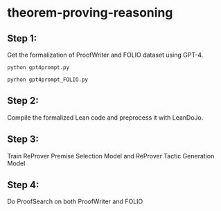 # theorem-proving-reasoning

## Step 1:
Get the formalization of ProofWriter and FOLIO dataset using GPT-4.

```python gpt4prompt.py```

```pyrhon gpt4prompt_FOLIO.py```


## Step 2:
Compile the formalized Lean code and preprocess it with LeanDoJo.

## Step 3:
Train ReProver Premise Selection Model and ReProver Tactic Generation Model

## Step 4:
Do ProofSearch on both ProofWriter and FOLIO
